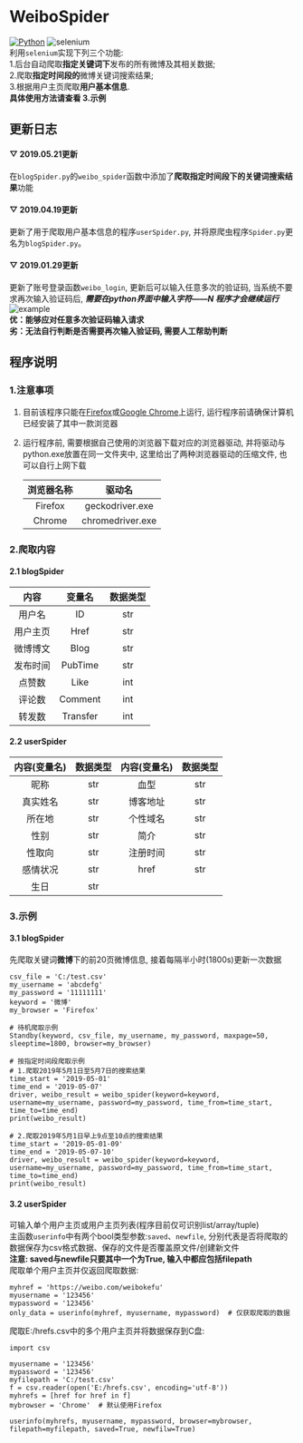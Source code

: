 # WeiboSpider
[![Python](https://img.shields.io/badge/Python-3.6-green.svg)](https://www.python.org/)
![selenium](https://img.shields.io/badge/selenium-3.141.0-blue.svg)  
利用`selenium`实现下列三个功能:  
1.后台自动爬取**指定关键词下**发布的所有微博及其相关数据;  
2.爬取**指定时间段的**微博关键词搜索结果;  
3.根据用户主页爬取**用户基本信息**.  
**具体使用方法请查看 3.示例**  
## 更新日志  
#### ▽ 2019.05.21更新  
在`blogSpider.py`的`weibo_spider`函数中添加了**爬取指定时间段下的关键词搜索结果**功能
#### ▽ 2019.04.19更新
更新了用于爬取用户基本信息的程序`userSpider.py`, 并将原爬虫程序`Spider.py`更名为`blogSpider.py`。
#### ▽ 2019.01.29更新
更新了账号登录函数`weibo_login`, 更新后可以输入任意多次的验证码, 当系统不要求再次输入验证码后, ***需要在python界面中输入字符——N 程序才会继续运行***  
![example](https://github.com/QinY-Stat/WeiboSpider/blob/master/Image/%E5%BE%AE%E4%BF%A1%E5%9B%BE%E7%89%87_20190130000120.png)  
**优：能够应对任意多次验证码输入请求  
劣：无法自行判断是否需要再次输入验证码, 需要人工帮助判断**  
## 程序说明  
### 1.注意事项
1. 目前该程序只能在[Firefox](http://www.firefox.com.cn/)或[Google Chrome](https://www.google.cn/chrome)上运行, 运行程序前请确保计算机已经安装了其中一款浏览器
2. 运行程序前, 需要根据自己使用的浏览器下载对应的浏览器驱动, 并将驱动与python.exe放置在同一文件夹中, 这里给出了两种浏览器驱动的压缩文件, 也可以自行上网下载  

    浏览器名称 | 驱动名
    :----: | :----:
    Firefox | geckodriver.exe
    Chrome | chromedriver.exe

### 2.爬取内容
#### 2.1 blogSpider
 内容 | 变量名 | 数据类型
 :----: | :----: | :----:
  用户名 | ID | str
  用户主页 | Href | str
  微博博文 | Blog | str
  发布时间 | PubTime | str
   点赞数  | Like | int
   评论数 | Comment | int
   转发数 | Transfer | int
#### 2.2 userSpider
内容(变量名) | 数据类型 | 内容(变量名) | 数据类型
:----: | :----: | :----: | :----:
昵称 | str | 血型 | str
真实姓名 | str | 博客地址 | str
所在地 | str | 个性域名 | str
性别 | str | 简介 | str
性取向 | str | 注册时间 | str
感情状况 | str | href | str
生日 | str

### 3.示例
#### 3.1 blogSpider
先爬取关键词**微博**下的前20页微博信息, 接着每隔半小时(1800s)更新一次数据
```
csv_file = 'C:/test.csv'
my_username = 'abcdefg'
my_password = '11111111'
keyword = '微博'
my_browser = 'Firefox'

# 待机爬取示例
Standby(keyword, csv_file, my_username, my_password, maxpage=50, sleeptime=1800, browser=my_browser)

# 按指定时间段爬取示例
# 1.爬取2019年5月1日至5月7日的搜索结果
time_start = '2019-05-01'
time_end = '2019-05-07'
driver, weibo_result = weibo_spider(keyword=keyword, username=my_username, password=my_password, time_from=time_start, time_to=time_end)
print(weibo_result)

# 2.爬取2019年5月1日早上9点至10点的搜索结果
time_start = '2019-05-01-09'
time_end = '2019-05-07-10'
driver, weibo_result = weibo_spider(keyword=keyword, username=my_username, password=my_password, time_from=time_start, time_to=time_end)
print(weibo_result)
```
#### 3.2 userSpider
可输入单个用户主页或用户主页列表(程序目前仅可识别list/array/tuple)  
主函数`userinfo`中有两个bool类型参数:`saved`、`newfile`, 分别代表是否将爬取的数据保存为csv格式数据、保存的文件是否覆盖原文件/创建新文件  
**注意: saved与newfile只要其中一个为True, 输入中都应包括filepath**  
爬取单个用户主页并仅返回爬取数据:
```
myhref = 'https://weibo.com/weibokefu'
myusername = '123456'
mypassword = '123456'
only_data = userinfo(myhref, myusername, mypassword)  # 仅获取爬取的数据
```
  
爬取E:/hrefs.csv中的多个用户主页并将数据保存到C盘:
```
import csv

myusername = '123456'
mypassword = '123456'
myfilepath = 'C:/test.csv'
f = csv.reader(open('E:/hrefs.csv', encoding='utf-8'))
myhrefs = [href for href in f]
mybrowser = 'Chrome'  # 默认使用Firefox

userinfo(myhrefs, myusername, mypassword, browser=mybrowser, filepath=myfilepath, saved=True, newfilw=True)
```
